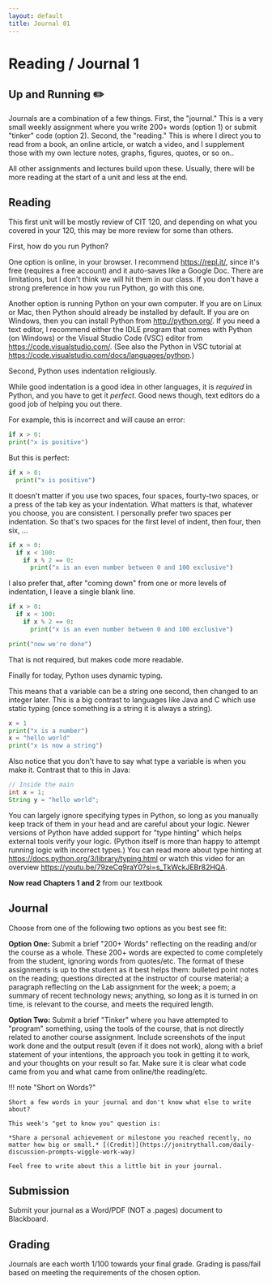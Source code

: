 ```yaml
---
layout: default
title: Journal 01
---
```


# Reading / Journal 1

## Up and Running ✏️

Journals are a combination of a few things. First, the "journal." This is a very small weekly assignment where you write 200+ words (option 1) or submit  "tinker" code (option 2). Second, the "reading." This is where I direct you to read from a book, an online article, or watch a video, and I supplement those with my own lecture notes, graphs, figures, quotes, or so on..

All other assignments and lectures build upon these. Usually, there will be more reading at the start of a unit and less at the end.

## Reading

This first unit will be mostly review of CIT 120, and depending on what you covered in your 120, this may be more review for some than others.

First, how do you run Python?

One option is online, in your browser. I recommend <https://repl.it/>, since it's free (requires a free account) and it auto-saves like a Google Doc. There are limitations, but I don't think we will hit them in our class. If you don't have a strong preference in how you run Python, go with this one.

Another option is running Python on your own computer. If you are on Linux or Mac, then Python should already be installed by default. If you are on Windows, then you can install Python from <http://python.org/>. If you need a text editor, I recommend either the IDLE program that comes with Python (on Windows) or the Visual Studio Code (VSC) editor from <https://code.visualstudio.com/>. (See also the Python in VSC tutorial at <https://code.visualstudio.com/docs/languages/python>.)

Second, Python uses indentation religiously.

While good indentation is a good idea in other languages, it is *required* in Python, and you have to get it *perfect*. Good news though, text editors do a good job of helping you out there.

For example, this is incorrect and will cause an error:

```python
if x > 0:
print("x is positive")
```

But this is perfect:

```python
if x > 0:
  print("x is positive")
```

It doesn't matter if you use two spaces, four spaces, fourty-two spaces, or a press of the tab key as your indentation. What matters is that, whatever you choose, you are consistent. I personally prefer two spaces per indentation. So that's two spaces for the first level of indent, then four, then six, ...

```python
if x > 0:
  if x < 100:
    if x % 2 == 0:
      print("x is an even number between 0 and 100 exclusive")
```

I also prefer that, after "coming down" from one or more levels of indentation, I leave a single blank line.

```python
if x > 0:
  if x < 100:
    if x % 2 == 0:
      print("x is an even number between 0 and 100 exclusive")

print("now we're done")
```

That is not required, but makes code more readable.

Finally for today, Python uses dynamic typing.

This means that a variable can be a string one second, then changed to an integer later. This is a big contrast to languages like Java and C which use static typing (once something is a string it is always a string).

```python
x = 1
print("x is a number")
x = "hello world"
print("x is now a string")
```

Also notice that you don't have to say what type a variable is when you make it. Contrast that to this in Java:

```java
// Inside the main
int x = 1;
String y = "hello world";
```

You can largely ignore specifying types in Python, so long as you manually keep track of them in your head and are careful about your logic. Newer versions of Python have added support for "type hinting" which helps external tools verify your logic. (Python itself is more than happy to attempt running logic with incorrect types.) You can read more about type hinting at <https://docs.python.org/3/library/typing.html> or watch this video for an overview <https://youtu.be/79zeCq9raY0?si=s_TkWckJEBr82HQA>.

**Now read Chapters 1 and 2** from our textbook

## Journal

Choose from one of the following two options as you best see fit:

**Option One:** Submit a brief "200+ Words" reflecting on the reading and/or the course as a whole. These 200+ words are expected to come completely from the student, ignoring words from quotes/etc. The format of these assignments is up to the student as it best helps them: bulleted point notes on the reading; questions directed at the instructor of course material; a paragraph reflecting on the Lab assignment for the week; a poem; a summary of recent technology news; anything, so long as it is turned in on time, is relevant to the course, and meets the required length. 

**Option Two:** Submit a brief "Tinker" where you have attempted to "program" something, using the tools of the course, that is not directly related to another course assignment. Include screenshots of the input work done and the output result (even if it does not work), along with a brief statement of your intentions, the approach you took in getting it to work, and your thoughts on your result so far. Make sure it is clear what code came from you and what came from online/the reading/etc.

!!! note "Short on Words?"
    
    Short a few words in your journal and don't know what else to write about?

    This week's "get to know you" question is:

    *Share a personal achievement or milestone you reached recently, no matter how big or small.* [(Credit)](https://jonitrythall.com/daily-discussion-prompts-wiggle-work-way)

    Feel free to write about this a little bit in your journal.

## Submission

Submit your journal as a Word/PDF (NOT a .pages) document to Blackboard.

## Grading

Journals are each worth 1/100 towards your final grade. Grading is pass/fail based on meeting the requirements of the chosen option.

